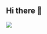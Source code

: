 ## Hi there 👋

<img src="https://capsule-render.vercel.app/api?type=wave&color=#cef5a2&height=250&section=header&text=Welcome%20to%20Yunu's%20Github&fontSize=50" />

<!--
**yunuyununu/yunuyununu** is a ✨ _special_ ✨ repository because its `README.md` (this file) appears on your GitHub profile.

Here are some ideas to get you started:

- 🔭 I’m currently working on ...
- 🌱 I’m currently learning ...
- 👯 I’m looking to collaborate on ...
- 🤔 I’m looking for help with ...
- 💬 Ask me about ...
- 📫 How to reach me: ...
- 😄 Pronouns: ...
- ⚡ Fun fact: ...
-->

